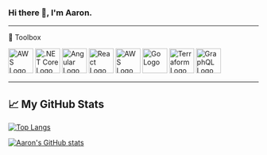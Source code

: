 ### Hi there 👋, I'm Aaron.

---

🧰 Toolbox

<img src="https://cdn.worldvectorlogo.com/logos/aws-2.svg" alt="AWS Logo" width="50" height="50"/> <img src="https://cdn.worldvectorlogo.com/logos/dot-net-core-7.svg" alt=".NET Core Logo" width="50" height="50"/> <img src="https://cdn.worldvectorlogo.com/logos/angular-icon.svg" alt="Angular Logo" width="50" height="50"/>
<img src="https://cdn.worldvectorlogo.com/logos/react-2.svg" alt="React Logo" width="50" height="50"/> <img src="https://cdn.worldvectorlogo.com/logos/typescript.svg" alt="AWS Logo" width="50" height="50"/> <img src="https://cdn.worldvectorlogo.com/logos/go-8.svg" alt="Go Logo" width="50" height="50"/> <img src="https://cdn.worldvectorlogo.com/logos/terraform-enterprise.svg" alt="Terraform Logo" width="50" height="50"/> <img src="https://cdn.worldvectorlogo.com/logos/graphql-logo-2.svg" alt="GraphQL Logo" width="50" height="50"/>


---

## &#x1f4c8; My GitHub Stats

[![Top Langs](https://github-readme-stats.vercel.app/api/top-langs/?username=AaronTaylor95&hide=java,html,css&theme=radical)](https://github.com/anuraghazra/github-readme-stats)

[![Aaron's GitHub stats](https://github-readme-stats.vercel.app/api?username=AaronTaylor95&theme=radical&count_private=true)](https://github.com/anuraghazra/github-readme-stats)

<!--
https://catalins.tech/how-to-create-a-kickass-github-profile-page
-->

<!--

- 🔭 I’m currently working on ...
- 🌱 I’m currently learning ...
- 👯 I’m looking to collaborate on ...
- 🤔 I’m looking for help with ...
- 💬 Ask me about ...
- 📫 How to reach me: ...
- 😄 Pronouns: ...
- ⚡ Fun fact: ...
-->
